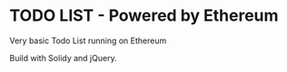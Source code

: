 # TODO LIST - Powered by Ethereum

Very basic Todo List running on Ethereum

Build with Solidy and jQuery.